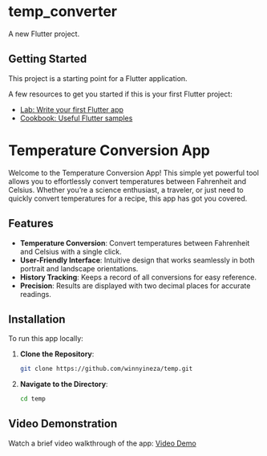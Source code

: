 # temp_converter

A new Flutter project.

## Getting Started

This project is a starting point for a Flutter application.

A few resources to get you started if this is your first Flutter project:

- [Lab: Write your first Flutter app](https://docs.flutter.dev/get-started/codelab)
- [Cookbook: Useful Flutter samples](https://docs.flutter.dev/cookbook)

# Temperature Conversion App

Welcome to the Temperature Conversion App! This simple yet powerful tool allows you to effortlessly convert temperatures between Fahrenheit and Celsius. Whether you’re a science enthusiast, a traveler, or just need to quickly convert temperatures for a recipe, this app has got you covered.

## Features

- **Temperature Conversion**: Convert temperatures between Fahrenheit and Celsius with a single click.
- **User-Friendly Interface**: Intuitive design that works seamlessly in both portrait and landscape orientations.
- **History Tracking**: Keeps a record of all conversions for easy reference.
- **Precision**: Results are displayed with two decimal places for accurate readings.

## Installation

To run this app locally:

1. **Clone the Repository**:
    ```bash
    git clone https://github.com/winnyineza/temp.git
    ```
2. **Navigate to the Directory**:
    ```bash
    cd temp
    ```

## Video Demonstration

Watch a brief video walkthrough of the app: [Video Demo](https://youtu.be/xxVwBMk3DYI)

